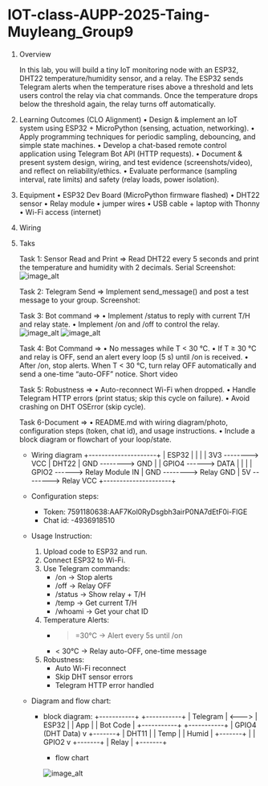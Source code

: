 # IOT-class-AUPP-2025-Taing-Muyleang_Group9

1. Overview

   In this lab, you will build a tiny IoT monitoring node with an ESP32, DHT22 temperature/humidity sensor, and a relay. The ESP32 sends Telegram        alerts when the temperature rises above a threshold and lets users control the relay via chat commands. Once the temperature drops below the          threshold again, the relay turns off automatically.

2. Learning Outcomes (CLO Alignment)
   • Design & implement an IoT system using ESP32 + MicroPython (sensing, actuation, networking).
   • Apply programming techniques for periodic sampling, debouncing, and simple state machines.
   • Develop a chat-based remote control application using Telegram Bot API (HTTP requests).
   • Document & present system design, wiring, and test evidence (screenshots/video), and reflect on reliability/ethics.
   • Evaluate performance (sampling interval, rate limits) and safety (relay loads, power isolation).
   
3. Equipment
   • ESP32 Dev Board (MicroPython firmware flashed)
   • DHT22 sensor
   • Relay module
   • jumper wires
   • USB cable + laptop with Thonny
   • Wi-Fi access (internet)

4. Wiring

5. Taks

   Task 1: Sensor Read and Print
   => Read DHT22 every 5 seconds and print the temperature and humidity with 2 decimals.
   Serial Screenshot:
   ![image_alt](https://github.com/mleanggg/IOT-class-AUPP-2025-Taing-Muyleang_Group9/blob/e098ae2c716a547fd1198646a2a06bc965191cbd/photo_2025-09-07%2002.03.32.jpeg?raw=true)
   

   Task 2: Telegram Send
   => Implement send_message() and post a test message to your group.
   Screenshot:
   
   Task 3: Bot command
   => • Implement /status to reply with current T/H and relay state.
      • Implement /on and /off to control the relay.
   ![image_alt](https://github.com/mleanggg/IOT-class-AUPP-2025-Taing-Muyleang_Group9/blob/cd12c23a5856e967bcdd0e9e0a8801b3e3b0ecb7/photo_2025-09-07%2002.08.02.jpeg?raw=true)
   ![image_alt](https://github.com/mleanggg/IOT-class-AUPP-2025-Taing-Muyleang_Group9/blob/cd12c23a5856e967bcdd0e9e0a8801b3e3b0ecb7/photo_2025-09-07%2002.08.04.jpeg?raw=true)


   Task 4: Bot Command
   => • No messages while T < 30 °C.
      • If T ≥ 30 °C and relay is OFF, send an alert every loop (5 s) until /on is received.
      • After /on, stop alerts. When T < 30 °C, turn relay OFF automatically and send a one-time “auto-OFF” notice.
   Short video

   Task 5: Robustness
   => • Auto-reconnect Wi-Fi when dropped.
      • Handle Telegram HTTP errors (print status; skip this cycle on failure).
      • Avoid crashing on DHT OSError (skip cycle).

   Task 6-Document
   => • README.md with wiring diagram/photo, configuration steps (token, chat id), and usage instructions.
      • Include a block diagram or flowchart of your loop/state.

   - Wiring diagram
 +---------------------+
 |       ESP32         |
 |                     |
 |  3V3 --------> VCC  |   DHT22
 |  GND --------> GND  |
 |  GPIO4 ------> DATA |
 |                     |
 |  GPIO2 ------> Relay Module IN
 |  GND --------> Relay GND
 |  5V  --------> Relay VCC
 +---------------------+


   - Configuration steps:
     + Token: 7591180638:AAF7Kol0RyDsgbh3airP0NA7dEtF0i-FlGE
     + Chat id: -4936918510
   
   - Usage Instruction:
     1. Upload code to ESP32 and run.
     2. Connect ESP32 to Wi-Fi.
     3. Use Telegram commands:
        + /on → Stop alerts
        + /off → Relay OFF
        + /status → Show relay + T/H
        + /temp → Get current T/H
        + /whoami → Get your chat ID
      4. Temperature Alerts:
         + >=30°C → Alert every 5s until /on
         + < 30°C → Relay auto-OFF, one-time message
      5. Robustness:
         + Auto Wi-Fi reconnect
         + Skip DHT sensor errors
         + Telegram HTTP error handled
  
   - Diagram and flow chart:
     + block diagram:
        +-----------+       +-----------+
 | Telegram  | <---> | ESP32     |
 |   App     |       |  Bot Code |
 +-----------+       +-----------+
                        | GPIO4 (DHT Data)
                        v
                     +-------+
                     | DHT11 |
                     | Temp  |
                     | Humid |
                     +-------+
                        |
                        | GPIO2
                        v
                     +-------+
                     | Relay |
                     +-------+


       + flow chart
      
       ![image_alt](https://github.com/mleanggg/IOT-class-AUPP-2025-Taing-Muyleang_Group9/blob/b09777d789e0c4d1f8a53f7005c2dd504b27cec4/photo_2025-09-07%2002.29.17.jpeg?raw=true)

    
       
   
   
